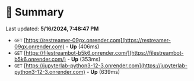 # 📖 Summary
Last updated: **5/16/2024, 7:48:47 PM**

- `GET` [https://restreamer-09gx.onrender.com](https://restreamer-09gx.onrender.com) - **Up** (406ms)
- `GET` [https://filestreambot-b5k6.onrender.com/](https://filestreambot-b5k6.onrender.com/) - **Up** (353ms)
- `GET` [https://jupyterlab-python3-12-3.onrender.com](https://jupyterlab-python3-12-3.onrender.com) - **Up** (639ms)
